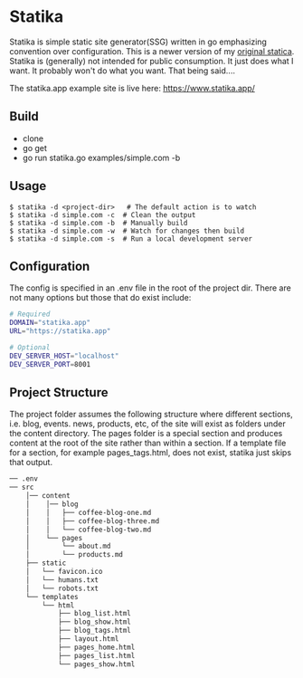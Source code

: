 # Statika

Statika is simple static site generator(SSG) written in go emphasizing convention over configuration.  This is a newer version of my [original statica](https://github.com/jeffsmithdev/statica).
Statika is (generally) not intended for public consumption.  It just does what I want.  It probably won't do what you want.  That being said....

The statika.app example site is live here: https://www.statika.app/

## Build

* clone
* go get
* go run statika.go examples/simple.com -b

## Usage

```shell
$ statika -d <project-dir>   # The default action is to watch
$ statika -d simple.com -c  # Clean the output
$ statika -d simple.com -b  # Manually build
$ statika -d simple.com -w  # Watch for changes then build
$ statika -d simple.com -s  # Run a local development server
```

## Configuration

The config is specified in an .env file in the root of the project dir.  There are not many options but those that do
exist include:

```bash
# Required
DOMAIN="statika.app"
URL="https://statika.app"

# Optional
DEV_SERVER_HOST="localhost"
DEV_SERVER_PORT=8001
```

## Project Structure

The project folder assumes the following structure where different sections, i.e. blog, events. news, products, etc,
of the site will exist as folders under the content directory.  The pages folder is a special section and produces
content at the root of the site rather than within a section.  If a template file for a section, for example
pages_tags.html, does not exist, statika just skips that output.

```bash
── .env
── src
    │── content
    │    │── blog
    │    │   ├── coffee-blog-one.md
    │    │   ├── coffee-blog-three.md
    │    │   └── coffee-blog-two.md
    │    └── pages
    │        └── about.md
    │        └── products.md
    ├── static
    │   └── favicon.ico
    │   └── humans.txt
    │   └── robots.txt
    └── templates
        └── html
            ├── blog_list.html
            ├── blog_show.html
            ├── blog_tags.html
            ├── layout.html
            ├── pages_home.html
            ├── pages_list.html
            └── pages_show.html
```
